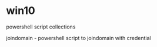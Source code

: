 # win10 
powershell script collections

joindomain - powershell script to joindomain with credential
